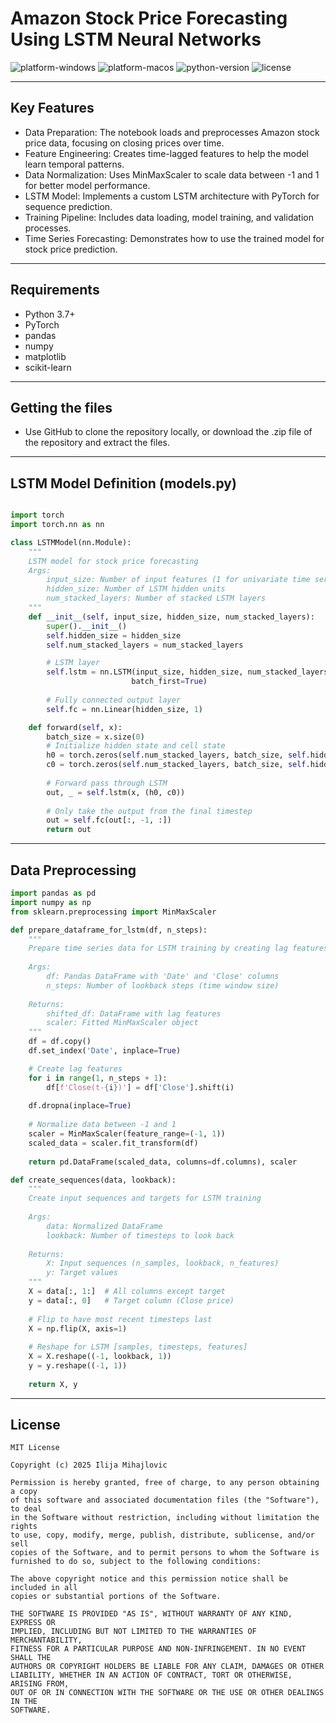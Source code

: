 # Amazon Stock Price Forecasting Using LSTM Neural Networks

![platform-windows](https://img.shields.io/badge/platform-Windows-0078D6.svg)
![platform-macos](https://img.shields.io/badge/platform-macOS-000000.svg)
![python-version](https://img.shields.io/badge/python-3.7%2B-3776AB.svg)
![license](https://img.shields.io/badge/license-MIT-lightgrey.svg)



___

## Key Features
- Data Preparation: The notebook loads and preprocesses Amazon stock price data, focusing on closing prices over time.
- Feature Engineering: Creates time-lagged features to help the model learn temporal patterns.
- Data Normalization: Uses MinMaxScaler to scale data between -1 and 1 for better model performance.
- LSTM Model: Implements a custom LSTM architecture with PyTorch for sequence prediction.
- Training Pipeline: Includes data loading, model training, and validation processes.
- Time Series Forecasting: Demonstrates how to use the trained model for stock price prediction.
___

## Requirements
- Python 3.7+
- PyTorch
- pandas
- numpy
- matplotlib
- scikit-learn
___

## Getting the files
-  Use GitHub to clone the repository locally, or download the .zip file of the repository and extract the files.
___

## LSTM Model Definition (models.py)

```python

import torch
import torch.nn as nn

class LSTMModel(nn.Module):
    """
    LSTM model for stock price forecasting
    Args:
        input_size: Number of input features (1 for univariate time series)
        hidden_size: Number of LSTM hidden units
        num_stacked_layers: Number of stacked LSTM layers
    """
    def __init__(self, input_size, hidden_size, num_stacked_layers):
        super().__init__()
        self.hidden_size = hidden_size
        self.num_stacked_layers = num_stacked_layers

        # LSTM layer
        self.lstm = nn.LSTM(input_size, hidden_size, num_stacked_layers, 
                           batch_first=True)
        
        # Fully connected output layer
        self.fc = nn.Linear(hidden_size, 1)

    def forward(self, x):
        batch_size = x.size(0)
        # Initialize hidden state and cell state
        h0 = torch.zeros(self.num_stacked_layers, batch_size, self.hidden_size).to(x.device)
        c0 = torch.zeros(self.num_stacked_layers, batch_size, self.hidden_size).to(x.device)
        
        # Forward pass through LSTM
        out, _ = self.lstm(x, (h0, c0))
        
        # Only take the output from the final timestep
        out = self.fc(out[:, -1, :])
        return out
   ```
___

## Data Preprocessing 

```python
import pandas as pd
import numpy as np
from sklearn.preprocessing import MinMaxScaler

def prepare_dataframe_for_lstm(df, n_steps):
    """
    Prepare time series data for LSTM training by creating lag features
    
    Args:
        df: Pandas DataFrame with 'Date' and 'Close' columns
        n_steps: Number of lookback steps (time window size)
    
    Returns:
        shifted_df: DataFrame with lag features
        scaler: Fitted MinMaxScaler object
    """
    df = df.copy()
    df.set_index('Date', inplace=True)

    # Create lag features
    for i in range(1, n_steps + 1):
        df[f'Close(t-{i})'] = df['Close'].shift(i)
    
    df.dropna(inplace=True)
    
    # Normalize data between -1 and 1
    scaler = MinMaxScaler(feature_range=(-1, 1))
    scaled_data = scaler.fit_transform(df)
    
    return pd.DataFrame(scaled_data, columns=df.columns), scaler

def create_sequences(data, lookback):
    """
    Create input sequences and targets for LSTM training
    
    Args:
        data: Normalized DataFrame
        lookback: Number of timesteps to look back
    
    Returns:
        X: Input sequences (n_samples, lookback, n_features)
        y: Target values
    """
    X = data[:, 1:]  # All columns except target
    y = data[:, 0]   # Target column (Close price)
    
    # Flip to have most recent timesteps last
    X = np.flip(X, axis=1)
    
    # Reshape for LSTM [samples, timesteps, features]
    X = X.reshape((-1, lookback, 1))
    y = y.reshape((-1, 1))
    
    return X, y
   ```
___

## License
```
MIT License

Copyright (c) 2025 Ilija Mihajlovic

Permission is hereby granted, free of charge, to any person obtaining a copy
of this software and associated documentation files (the "Software"), to deal
in the Software without restriction, including without limitation the rights
to use, copy, modify, merge, publish, distribute, sublicense, and/or sell
copies of the Software, and to permit persons to whom the Software is
furnished to do so, subject to the following conditions:

The above copyright notice and this permission notice shall be included in all
copies or substantial portions of the Software.

THE SOFTWARE IS PROVIDED "AS IS", WITHOUT WARRANTY OF ANY KIND, EXPRESS OR
IMPLIED, INCLUDING BUT NOT LIMITED TO THE WARRANTIES OF MERCHANTABILITY,
FITNESS FOR A PARTICULAR PURPOSE AND NON-INFRINGEMENT. IN NO EVENT SHALL THE
AUTHORS OR COPYRIGHT HOLDERS BE LIABLE FOR ANY CLAIM, DAMAGES OR OTHER
LIABILITY, WHETHER IN AN ACTION OF CONTRACT, TORT OR OTHERWISE, ARISING FROM,
OUT OF OR IN CONNECTION WITH THE SOFTWARE OR THE USE OR OTHER DEALINGS IN THE
SOFTWARE.

```

